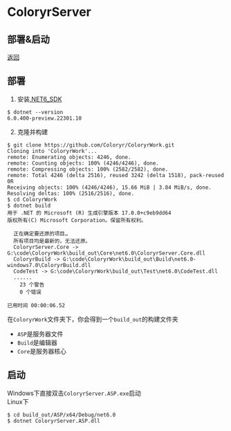 # ColoryrServer

## 部署&启动
[返回](../README.md)

## 部署
1. 安装[.NET6_SDK](https://dotnet.microsoft.com/download/dotnet/6.0)
```
$ dotnet --version
6.0.400-preview.22301.10
```
2. 克隆并构建
```
$ git clone https://github.com/Coloryr/ColoryrWork.git
Cloning into 'ColoryrWork'...
remote: Enumerating objects: 4246, done.
remote: Counting objects: 100% (4246/4246), done.
remote: Compressing objects: 100% (2582/2582), done.
remote: Total 4246 (delta 2516), reused 3242 (delta 1518), pack-reused 0R
Receiving objects: 100% (4246/4246), 15.66 MiB | 3.84 MiB/s, done.
Resolving deltas: 100% (2516/2516), done.
$ cd ColoryrWork
$ dotnet build
用于 .NET 的 Microsoft (R) 生成引擎版本 17.0.0+c9eb9dd64
版权所有(C) Microsoft Corporation。保留所有权利。

  正在确定要还原的项目…
  所有项目均是最新的，无法还原。
  ColoryrServer.Core -> G:\code\ColoryrWork\build_out\Core\net6.0\ColoryrServer.Core.dll
  ColoryrBuild -> G:\code\ColoryrWork\build_out\Build\net6.0-windows7.0\ColoryrBuild.dll
  CodeTest -> G:\code\ColoryrWork\build_out\Test\net6.0\CodeTest.dll
  ......
    23 个警告
    0 个错误

已用时间 00:00:06.52
```
在`ColoryrWork`文件夹下，你会得到一个`build_out`的构建文件夹  
- `ASP`是服务器文件  
- `Build`是编辑器
- `Core`是服务器核心

## 启动
Windows下直接双击`ColoryrServer.ASP.exe`启动  
Linux下
```
$ cd build_out/ASP/x64/Debug/net6.0
$ dotnet ColoryrServer.ASP.dll
```
